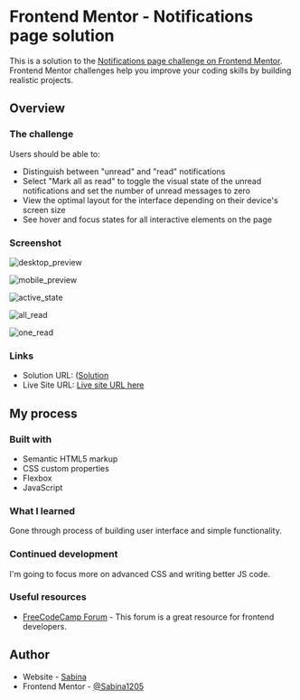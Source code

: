 # Frontend Mentor - Notifications page solution

This is a solution to the [Notifications page challenge on Frontend Mentor](https://www.frontendmentor.io/challenges/notifications-page-DqK5QAmKbC). Frontend Mentor challenges help you improve your coding skills by building realistic projects.

## Overview

### The challenge

Users should be able to:

- Distinguish between "unread" and "read" notifications
- Select "Mark all as read" to toggle the visual state of the unread notifications and set the number of unread messages to zero
- View the optimal layout for the interface depending on their device's screen size
- See hover and focus states for all interactive elements on the page

### Screenshot

![desktop_preview](https://github.com/Sabina1205/Frontend-mentor-challenges-4/assets/96692767/35a6288c-89e4-46d1-8a55-1b801177cbb9)

![mobile_preview](https://github.com/Sabina1205/Frontend-mentor-challenges-4/assets/96692767/e84024ed-1039-40d1-81ad-6e3503844a1d)

![active_state](https://github.com/Sabina1205/Frontend-mentor-challenges-4/assets/96692767/15c770b3-e5d2-4dbd-af07-1d462ec2f219)

![all_read](https://github.com/Sabina1205/Frontend-mentor-challenges-4/assets/96692767/2c976e36-b3c9-4c3d-896c-dde2caf59650)

![one_read](https://github.com/Sabina1205/Frontend-mentor-challenges-4/assets/96692767/6ba6258c-c5bb-44ad-a384-ecebce82f8e7)

### Links

- Solution URL: ([Solution](https://github.com/Sabina1205/Frontend-mentor-challenges-4/edit/main/notifications-page-main/)
- Live Site URL: [Live site URL here](https://notifications-page-solution-one.vercel.app/)

## My process

### Built with

- Semantic HTML5 markup
- CSS custom properties
- Flexbox
- JavaScript

### What I learned

Gone through process of building user interface and simple functionality.

### Continued development

I'm going to focus more on advanced CSS and writing better JS code.

### Useful resources

- [FreeCodeCamp Forum](https://forum.freecodecamp.org/) - This forum is a great resource for frontend developers.

## Author

- Website - [Sabina](https://sabina1205.github.io/personal-website/)
- Frontend Mentor - [@Sabina1205](https://www.frontendmentor.io/home)
